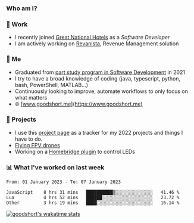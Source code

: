### Who am I?

<!--
**goodshort/goodshort** is a ✨ _special_ ✨ repository because its `README.md` (this file) appears on your GitHub profile.
-->
### 💼 Work
- I recently joined [Great National Hotels](https://www.greatnationalhotels.com/) as a _Software Developer_
- I am actively working on [Revanista](https://www.revanista.com/), Revenue Management solution

### 🌱 Me
- Graduated from [part study program in Software Development](https://www.goodshort.me/who-am-i/studies#higher-diploma-in-software-development) in 2021
- I try to have a broad knowledge of coding (java, typescript, python, bash, PowerShell, MATLAB...)
- Continuously looking to improve, automate workflows to only focus on what matters
- 🌐 [www.goodshort.me](https://www.goodshort.me)

### 🚧 Projects

- I use this [project page](https://github.com/users/goodshort/projects/2) as a tracker for my 2022 projects and things I have to do.
- [Flying FPV drones](https://www.youtube.com/watch?v=PdOF5c4RF18&list=PLhU-As_kQhM6L6iwidza6sSdfxEybA7VZ)
- Working on a [Homebridge plugin](https://github.com/goodshort/homebridge-wled-preset) to control LEDs

### 📊 What I've worked on last week

<!--START_SECTION:waka-->

```text
From: 01 January 2023 - To: 07 January 2023

JavaScript    8 hrs 31 mins   ██████████▒░░░░░░░░░░░░░░   41.46 %
Lua           4 hrs 52 mins   ██████░░░░░░░░░░░░░░░░░░░   23.72 %
Other         3 hrs 19 mins   ████░░░░░░░░░░░░░░░░░░░░░   16.14 %
```

<!--END_SECTION:waka-->

[![goodshort's wakatime stats](https://github-readme-stats.vercel.app/api/wakatime?username=goodshort)](https://github.com/anuraghazra/github-readme-stats)
